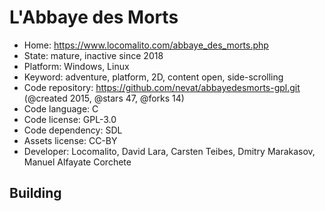 # L'Abbaye des Morts

- Home: https://www.locomalito.com/abbaye_des_morts.php
- State: mature, inactive since 2018
- Platform: Windows, Linux
- Keyword: adventure, platform, 2D, content open, side-scrolling
- Code repository: https://github.com/nevat/abbayedesmorts-gpl.git (@created 2015, @stars 47, @forks 14)
- Code language: C
- Code license: GPL-3.0
- Code dependency: SDL
- Assets license: CC-BY
- Developer: Locomalito, David Lara, Carsten Teibes, Dmitry Marakasov, Manuel Alfayate Corchete

## Building
